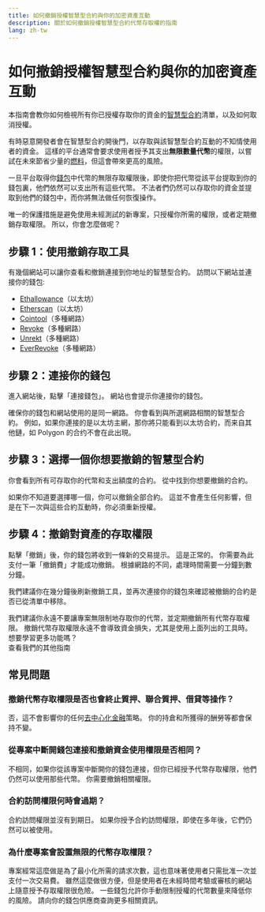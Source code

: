 ```yaml
---
title: 如何撤銷授權智慧型合約與你的加密資產互動
description: 關於如何撤銷授權智慧型合約代幣存取權的指南
lang: zh-tw
---
```


# 如何撤銷授權智慧型合約與你的加密資產互動

本指南會教你如何檢視所有你已授權存取你的資金的[智慧型合約](/glossary/#smart-contract)清單，以及如何取消授權。

有時惡意開發者會在智慧型合約開後門，以存取與該智慧型合約互動的不知情使用者的資金。 這樣的平台通常會要求使用者授予其支出**無限數量代幣**的權限，以嘗試在未來節省少量的[燃料](/glossary/#gas)，但這會帶來更高的風險。

一旦平台取得你[錢包](/glossary/#wallet)中代幣的無限存取權限後，即使你把代幣從該平台提取到你的錢包裏，他們依然可以支出所有這些代幣。 不法者們仍然可以存取你的資金並提取到他們的錢包中，而你將無法做任何恢復操作。

唯一的保護措施是避免使用未經測試的新專案，只授權你所需的權限，或者定期撤銷存取權限。 所以，你會怎麼做呢？

## 步驟 1：使用撤銷存取工具

有幾個網站可以讓你查看和撤銷連接到你地址的智慧型合約。 訪問以下網站並連接你的錢包:

- [Ethallowance](https://ethallowance.com/)（以太坊）
- [Etherscan](https://etherscan.io/tokenapprovalchecker)（以太坊）
- [Cointool](https://cointool.app/approve/eth)（多種網路）
- [Revoke](https://revoke.cash/)（多種網路）
- [Unrekt](https://app.unrekt.net/)（多種網路）
- [EverRevoke](https://everrise.com/everrevoke/)（多種網路）

## 步驟 2：連接你的錢包

進入網站後，點擊「連接錢包」。 網站也會提示你連接你的錢包。

確保你的錢包和網站使用的是同一網路。 你會看到與所選網路相關的智慧型合約。 例如，如果你連接的是以太坊主網，那你將只能看到以太坊合約，而来自其他鏈，如 Polygon 的合约不會在此出現。

## 步驟 3：選擇一個你想要撤銷的智慧型合約

你會看到所有可存取你的代幣和支出額度的合約。 從中找到你想要撤銷的合約。

如果你不知道要選擇哪一個，你可以撤銷全部合約。 這並不會產生任何影響，但是在下一次與這些合約互動時，你必須重新授權。

## 步驟 4：撤銷對資產的存取權限

點擊「撤銷」後，你的錢包將收到一條新的交易提示。 這是正常的。 你需要為此支付一筆「撤銷費」才能成功撤銷。 根據網路的不同，處理時間需要一分鐘到數分鐘。

我們建議你在幾分鐘後刷新撤銷工具，並再次連接你的錢包來確認被撤銷的合約是否已從清單中移除。

<div className="space-y-8">
<Alert variant="error">
我們建議你永遠不要讓專案無限制地存取你的代幣，並定期撤銷所有代幣存取權限。 撤銷代幣存取權限永遠不會導致資金損失，尤其是使用上面列出的工具時。
</Alert>

 <br />

<Alert className="justify-between">
  <AlertEmoji text=":eyes:" />
  <div>想要學習更多功能嗎？</div>
  <ButtonLink href="/guides/">
    查看我們的其他指南
  </ButtonLink>
</Alert>
</div>

## 常見問題

### 撤銷代幣存取權限是否也會終止質押、聯合質押、借貸等操作？

否，這不會影響你的任何[去中心化金融](/glossary/#defi)策略。 你的持倉和所獲得的酬勞等都會保持不變。

### 從專案中斷開錢包連接和撤銷資金使用權限是否相同？

不相同，如果你從該專案中斷開你的錢包連接，但你已經授予代幣存取權限，他們仍然可以使用那些代幣。 你需要撤銷相關權限。

### 合約訪問權限何時會過期？

合約訪問權限並沒有到期日。 如果你授予合約訪問權限，即使在多年後，它們仍然可以被使用。

### 為什麼專案會設置無限的代幣存取權限？

專案經常這麼做是為了最小化所需的請求次數，這也意味著使用者只需批准一次並支付一次交易費。 雖然這麼做很方便，但是使用者在未經時間考驗或審核的網站上隨意授予存取權限很危險。 一些錢包允許你手動限制授權的代幣數量來降低你的風險。 請向你的錢包供應商查詢更多相關資訊。
